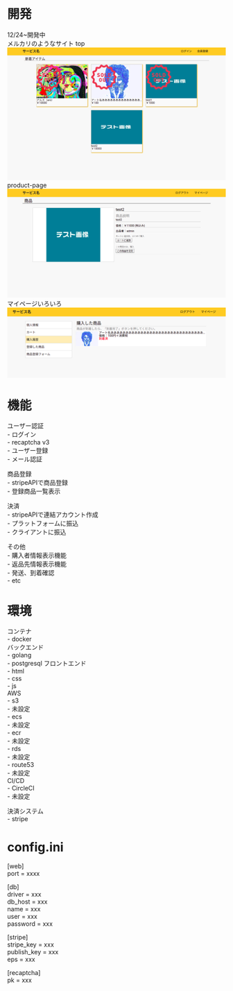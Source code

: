 # 開発
12/24~開発中  
メルカリのようなサイト
top  
![](/src/app/static/img/ui/top.png)
product-page  
![](/src/app/static/img/ui/product.png)
マイページいろいろ  
![](/src/app/static/img/ui/hist.png)



# 機能
ユーザー認証  
    - ログイン  
        - recaptcha v3  
    - ユーザー登録  
        - メール認証  

商品登録  
    - stripeAPIで商品登録  
    - 登録商品一覧表示  

決済  
    - stripeAPIで連結アカウント作成  
    - プラットフォームに振込  
    - クライアントに振込  

その他  
    - 購入者情報表示機能  
    - 返品先情報表示機能  
    - 発送、到着確認  
    - etc  
  


# 環境
コンテナ  
    - docker  
バックエンド  
    - golang  
    - postgresql
フロントエンド  
    - html  
    - css  
    - js  
AWS  
    - s3  
        - 未設定  
    - ecs  
        - 未設定  
    - ecr  
        - 未設定  
    - rds  
        - 未設定  
    - route53  
        - 未設定  
CI/CD  
    - CircleCI  
        - 未設定  

決済システム  
    - stripe    
  
# config.ini
  
[web]  
port = xxxx  
  
[db]  
driver = xxx  
db_host = xxx  
name = xxx  
user = xxx  
password = xxx  
  
[stripe]  
stripe_key = xxx  
publish_key = xxx  
eps = xxx  

[recaptcha]  
pk = xxx   